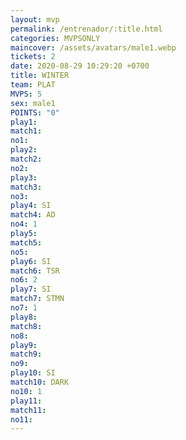 ```yaml
---
layout: mvp
permalink: /entrenador/:title.html
categories: MVPSONLY
maincover: /assets/avatars/male1.webp
tickets: 2
date: 2020-08-29 10:29:20 +0700
title: WINTER
team: PLAT
MVPS: 5
sex: male1
POINTS: "0"
play1: 
match1: 
no1: 
play2: 
match2: 
no2: 
play3: 
match3: 
no3: 
play4: SI
match4: AD
no4: 1
play5: 
match5: 
no5: 
play6: SI
match6: TSR
no6: 2
play7: SI
match7: STMN
no7: 1
play8: 
match8: 
no8: 
play9: 
match9: 
no9: 
play10: SI
match10: DARK
no10: 1
play11: 
match11: 
no11:
---
```

